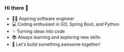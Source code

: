 ### Hi there 👋

- 👩‍💻 Aspiring software engineer
- 💻 Coding enthusiast in GO, Spring Boot, and Python 
- ✨ Turning ideas into code 
- 📚 Always learning and exploring new skills 
- 🚀 Let's build something awesome together!

